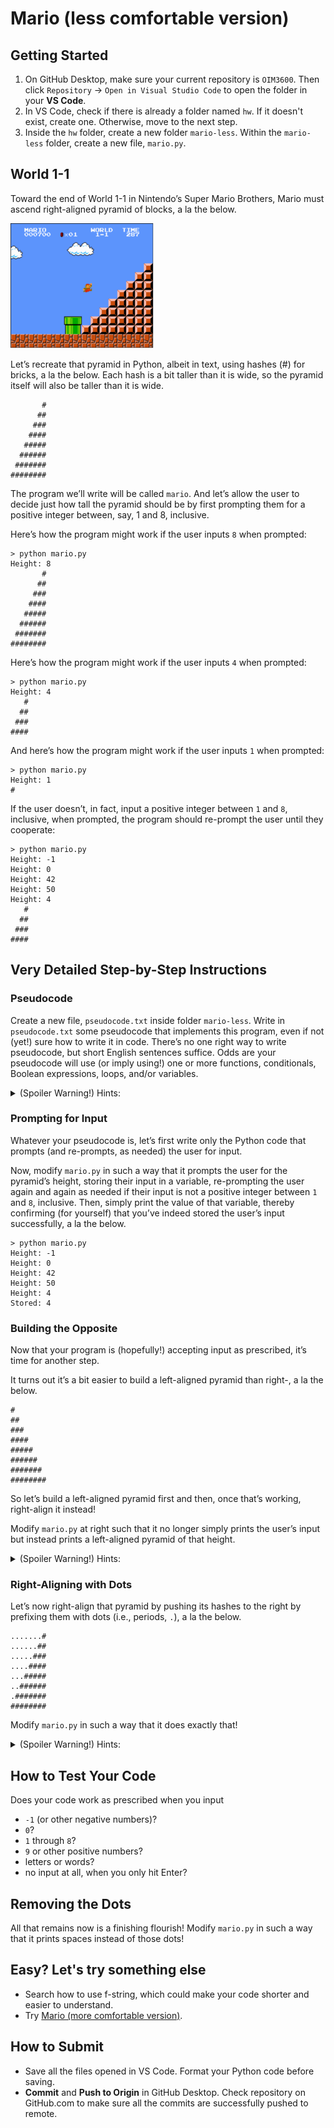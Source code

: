 # Mario (less comfortable version)

## Getting Started

1. On GitHub Desktop, make sure your current repository is `OIM3600`. Then click `Repository` -> `Open in Visual Studio Code` to open the folder in your **VS Code**.
2. In VS Code, check if there is already a folder named `hw`. If it doesn't exist, create one. Otherwise, move to the next step.
3. Inside the `hw` folder, create a new folder `mario-less`. Within the `mario-less` folder, create a new file, `mario.py`.

## World 1-1

Toward the end of World 1-1 in Nintendo’s Super Mario Brothers, Mario must ascend right-aligned pyramid of blocks, a la the below.

<img src="images/mario-pyramid-less.png" height="200" alt="Mario (less)" />

Let’s recreate that pyramid in Python, albeit in text, using hashes (#) for bricks, a la the below. Each hash is a bit taller than it is wide, so the pyramid itself will also be taller than it is wide.

```shell
       #
      ##
     ###
    ####
   #####
  ######
 #######
########
```

The program we’ll write will be called `mario`. And let’s allow the user to decide just how tall the pyramid should be by first prompting them for a positive integer between, say, 1 and 8, inclusive.

Here’s how the program might work if the user inputs `8` when prompted:

```shell
> python mario.py
Height: 8
       #
      ##
     ###
    ####
   #####
  ######
 #######
########
```

Here’s how the program might work if the user inputs `4` when prompted:

```shell
> python mario.py
Height: 4
   #
  ##
 ###
####
```

And here’s how the program might work if the user inputs `1` when prompted:

```shell
> python mario.py
Height: 1
#
```

If the user doesn’t, in fact, input a positive integer between `1` and `8`, inclusive, when prompted, the program should re-prompt the user until they cooperate:

```shell
> python mario.py
Height: -1
Height: 0
Height: 42
Height: 50
Height: 4
   #
  ##
 ###
####
```

## Very Detailed Step-by-Step Instructions

### Pseudocode

Create a new file, `pseudocode.txt` inside folder `mario-less`. Write in `pseudocode.txt` some pseudocode that implements this program, even if not (yet!) sure how to write it in code. There’s no one right way to write pseudocode, but short English sentences suffice. Odds are your pseudocode will use (or imply using!) one or more functions, conditionals, Boolean expressions, loops, and/or variables.

<details>
<summary>(Spoiler Warning!) Hints:</summary>
  
There’s more than one way to do this, so here’s just one!

1. Prompt user for height
2. If height is less than 1 or greater than 8 (or not an integer at all), go back one step
3. Iterate from 1 through height:
   1. On iteration i, print i hashes and then a newline

It’s okay to edit your own after seeing this pseudocode here, but don’t simply copy/paste ours into your own (because this pseudocode actually is **NOT** made for Python.)
  
</details>

### Prompting for Input

Whatever your pseudocode is, let’s first write only the Python code that prompts (and re-prompts, as needed) the user for input.

Now, modify `mario.py` in such a way that it prompts the user for the pyramid’s height, storing their input in a variable, re-prompting the user again and again as needed if their input is not a positive integer between `1` and `8`, inclusive. Then, simply print the value of that variable, thereby confirming (for yourself) that you’ve indeed stored the user’s input successfully, a la the below.

```shell
> python mario.py
Height: -1
Height: 0
Height: 42
Height: 50
Height: 4
Stored: 4
```

### Building the Opposite

Now that your program is (hopefully!) accepting input as prescribed, it’s time for another step.

It turns out it’s a bit easier to build a left-aligned pyramid than right-, a la the below.

```shell
#
##
###
####
#####
######
#######
########
```

So let’s build a left-aligned pyramid first and then, once that’s working, right-align it instead!

Modify `mario.py` at right such that it no longer simply prints the user’s input but instead prints a left-aligned pyramid of that height.

<details>
<summary>(Spoiler Warning!) Hints:</summary>

- Keep in mind that a hash (`#`) is just a character like any other, so you can print it with `print`.
Just as Scratch has a `repeat` block, so does Python have a `for` loop, via which you can iterate some number times. Perhaps on each iteration, you could print that many hashes?

You can actually “nest” loops, iterating with one variable (e.g., `i`) in the “outer” loop and another (e.g., `j`) in the “inner” loop. For instance, here’s how you might print a square of height and width `n`, below. Of course, it’s not a square that you want to print!

```python
for i in range(n):
    for j in range(n):
        print('#', end='')
    print('\n')
```

</details>

### Right-Aligning with Dots

Let’s now right-align that pyramid by pushing its hashes to the right by prefixing them with dots (i.e., periods, `.`), a la the below.

```shell
.......#
......##
.....###
....####
...#####
..######
.#######
########
```

Modify `mario.py` in such a way that it does exactly that!

<details>

<summary>(Spoiler Warning!) Hints:</summary>

Notice how the number of dots needed on each line is the “opposite” of the number of that line’s hashes. For a pyramid of height 8, like the above, the first line has but 1 hash and thus 7 dots. The bottom line, meanwhile, has 8 hashes and thus 0 dots. Via what formula (or arithmetic, really) could you print that many dots?

</details>

## How to Test Your Code

Does your code work as prescribed when you input

- `-1` (or other negative numbers)?
- `0`?
- `1` through `8`?
- `9` or other positive numbers?
- letters or words?
- no input at all, when you only hit Enter?

## Removing the Dots

All that remains now is a finishing flourish! Modify `mario.py` in such a way that it prints spaces instead of those dots!

## Easy? Let's try something else

- Search how to use f-string, which could make your code shorter and easier to understand.
- Try [Mario (more comfortable version)](mario-more.md).

## How to Submit

- Save all the files opened in VS Code. Format your Python code before saving.
- **Commit** and **Push to Origin** in GitHub Desktop. Check repository on GitHub.com to make sure all the commits are successfully pushed to remote.
